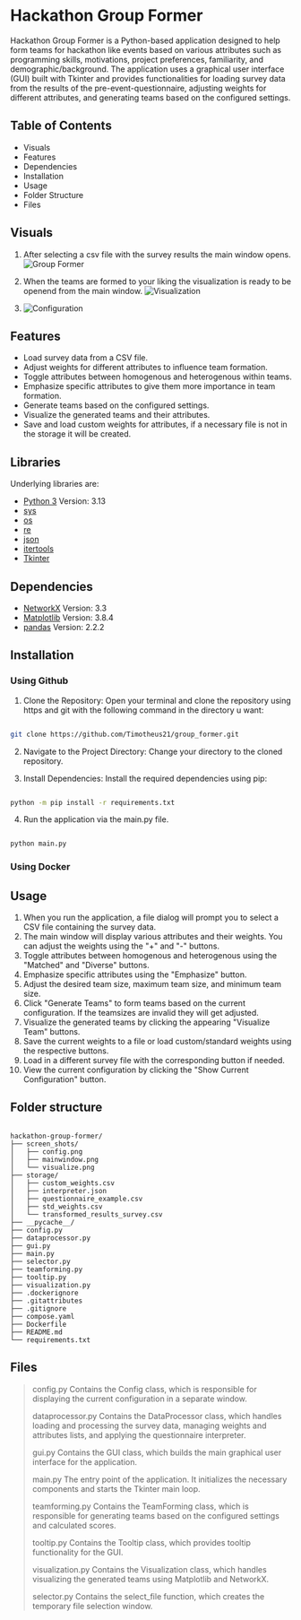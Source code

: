# **Hackathon Group Former**

Hackathon Group Former is a Python-based application designed to help form teams for hackathon like events based on various attributes such as programming skills, motivations, project preferences, familiarity, and demographic/background. The application uses a graphical user interface (GUI) built with Tkinter and provides functionalities for loading survey data from the results of the pre-event-questionnaire, adjusting weights for different attributes, and generating teams based on the configured settings.

## Table of Contents

- Visuals
- Features
- Dependencies
- Installation
- Usage
- Folder Structure
- Files

## Visuals

1. After selecting a csv file with the survey results the main window opens.
![Group Former](screen_shots/mainwindow.png)

2. When the teams are formed to your liking the visualization is ready to be openend from the main window.
![Visualization](screen_shots/visualize.png)

3. ![Configuration](screen_shots/config.png)

## Features

- Load survey data from a CSV file.
- Adjust weights for different attributes to influence team formation.
- Toggle attributes between homogenous and heterogenous within teams.
- Emphasize specific attributes to give them more importance in team formation.
- Generate teams based on the configured settings.
- Visualize the generated teams and their attributes.
- Save and load custom weights for attributes, if a necessary file is not in the storage it will be created.

## Libraries

Underlying libraries are:

- [Python 3](https://www.python.org/) Version: 3.13
- [sys](https://docs.python.org/3/library/sys.html)
- [os](https://docs.python.org/3/library/os.html)
- [re](https://docs.python.org/3/library/re.html)
- [json](https://docs.python.org/3/library/json.html)
- [itertools](https://docs.python.org/3/library/itertools.html)
- [Tkinter](https://docs.python.org/3/library/tkinter.html)

## Dependencies

- [NetworkX](https://networkx.org/) Version: 3.3
- [Matplotlib](https://matplotlib.org/) Version: 3.8.4
- [pandas](https://pandas.pydata.org/) Version: 2.2.2

## Installation

### Using Github

1. Clone the Repository: Open your terminal and clone the repository using https and git with the following command in the directory u want:

```bash

git clone https://github.com/Timotheus21/group_former.git

```

2. Navigate to the Project Directory: Change your directory to the cloned repository.

3. Install Dependencies: Install the required dependencies using pip:

```bash

python -m pip install -r requirements.txt

```

4. Run the application via the main.py file.

```bash

python main.py

```

### Using Docker

## Usage

1. When you run the application, a file dialog will prompt you to select a CSV file containing the survey data.
2. The main window will display various attributes and their weights. You can adjust the weights using the "+" and "-" buttons.
3. Toggle attributes between homogenous and heterogenous using the "Matched" and "Diverse" buttons.
4. Emphasize specific attributes using the "Emphasize" button.
5. Adjust the desired team size, maximum team size, and minimum team size.
6. Click "Generate Teams" to form teams based on the current configuration. If the teamsizes are invalid they will get adjusted.
7. Visualize the generated teams by clicking the appearing "Visualize Team" buttons.
8. Save the current weights to a file or load custom/standard weights using the respective buttons.
9. Load in a different survey file with the corresponding button if needed.
10. View the current configuration by clicking the "Show Current Configuration" button.

## Folder structure

```filenames

hackathon-group-former/
├── screen_shots/
│   ├── config.png
│   ├── mainwindow.png
│   └── visualize.png
├── storage/
│   ├── custom_weights.csv
│   ├── interpreter.json
│   ├── questionnaire_example.csv
│   ├── std_weights.csv
│   └── transformed_results_survey.csv
├── __pycache__/
├── config.py
├── dataprocessor.py
├── gui.py
├── main.py
├── selector.py
├── teamforming.py
├── tooltip.py
├── visualization.py
├── .dockerignore
├── .gitattributes
├── .gitignore
├── compose.yaml
├── Dockerfile
├── README.md
└── requirements.txt

```

## Files

> config.py
>Contains the Config class, which is responsible for displaying the current configuration in a separate window.
>
> dataprocessor.py
> Contains the DataProcessor class, which handles loading and processing the survey data, managing weights and attributes lists, and applying the questionnaire interpreter.
>
> gui.py
> Contains the GUI class, which builds the main graphical user interface for the application.
>
> main.py
> The entry point of the application. It initializes the necessary components and starts the Tkinter main loop.
>
> teamforming.py
> Contains the TeamForming class, which is responsible for generating teams based on the configured settings and calculated scores.
>
> tooltip.py
> Contains the Tooltip class, which provides tooltip functionality for the GUI.
>
> visualization.py
> Contains the Visualization class, which handles visualizing the generated teams using Matplotlib and NetworkX.
>
> selector.py
> Contains the select_file function, which creates the temporary file selection window.
